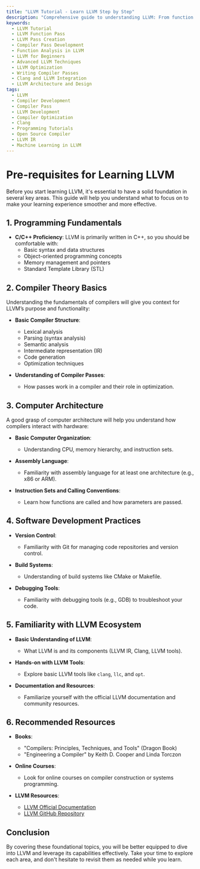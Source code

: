 ```yaml
---
title: "LLVM Tutorial - Learn LLVM Step by Step"
description: "Comprehensive guide to understanding LLVM: From function passes to creating your own LLVM passes and developing a compiler pass. Ideal for learners and developers."
keywords:
  - LLVM Tutorial
  - LLVM Function Pass
  - LLVM Pass Creation
  - Compiler Pass Development
  - Function Analysis in LLVM
  - LLVM for Beginners
  - Advanced LLVM Techniques
  - LLVM Optimization
  - Writing Compiler Passes
  - Clang and LLVM Integration
  - LLVM Architecture and Design
tags:
  - LLVM
  - Compiler Development
  - Compiler Pass
  - LLVM Development
  - Compiler Optimization
  - Clang
  - Programming Tutorials
  - Open Source Compiler
  - LLVM IR
  - Machine Learning in LLVM
---
```


# Pre-requisites for Learning LLVM

Before you start learning LLVM, it's essential to have a solid foundation in several key areas. This guide will help you understand what to focus on to make your learning experience smoother and more effective.

## 1. Programming Fundamentals

- **C/C++ Proficiency**: LLVM is primarily written in C++, so you should be comfortable with:
  - Basic syntax and data structures
  - Object-oriented programming concepts
  - Memory management and pointers
  - Standard Template Library (STL)

## 2. Compiler Theory Basics

Understanding the fundamentals of compilers will give you context for LLVM’s purpose and functionality:

- **Basic Compiler Structure**:
  - Lexical analysis
  - Parsing (syntax analysis)
  - Semantic analysis
  - Intermediate representation (IR)
  - Code generation
  - Optimization techniques

- **Understanding of Compiler Passes**: 
  - How passes work in a compiler and their role in optimization.

## 3. Computer Architecture

A good grasp of computer architecture will help you understand how compilers interact with hardware:

- **Basic Computer Organization**: 
  - Understanding CPU, memory hierarchy, and instruction sets.
  
- **Assembly Language**: 
  - Familiarity with assembly language for at least one architecture (e.g., x86 or ARM).

- **Instruction Sets and Calling Conventions**:
  - Learn how functions are called and how parameters are passed.

## 4. Software Development Practices

- **Version Control**:
  - Familiarity with Git for managing code repositories and version control.

- **Build Systems**:
  - Understanding of build systems like CMake or Makefile.

- **Debugging Tools**:
  - Familiarity with debugging tools (e.g., GDB) to troubleshoot your code.

## 5. Familiarity with LLVM Ecosystem

- **Basic Understanding of LLVM**: 
  - What LLVM is and its components (LLVM IR, Clang, LLVM tools).
  
- **Hands-on with LLVM Tools**:
  - Explore basic LLVM tools like `clang`, `llc`, and `opt`.
  
- **Documentation and Resources**:
  - Familiarize yourself with the official LLVM documentation and community resources.

## 6. Recommended Resources

- **Books**:
  - "Compilers: Principles, Techniques, and Tools" (Dragon Book)
  - "Engineering a Compiler" by Keith D. Cooper and Linda Torczon

- **Online Courses**:
  - Look for online courses on compiler construction or systems programming.

- **LLVM Resources**:
  - [LLVM Official Documentation](https://llvm.org/docs/)
  - [LLVM GitHub Repository](https://github.com/llvm/llvm-project)

## Conclusion

By covering these foundational topics, you will be better equipped to dive into LLVM and leverage its capabilities effectively. Take your time to explore each area, and don't hesitate to revisit them as needed while you learn.
